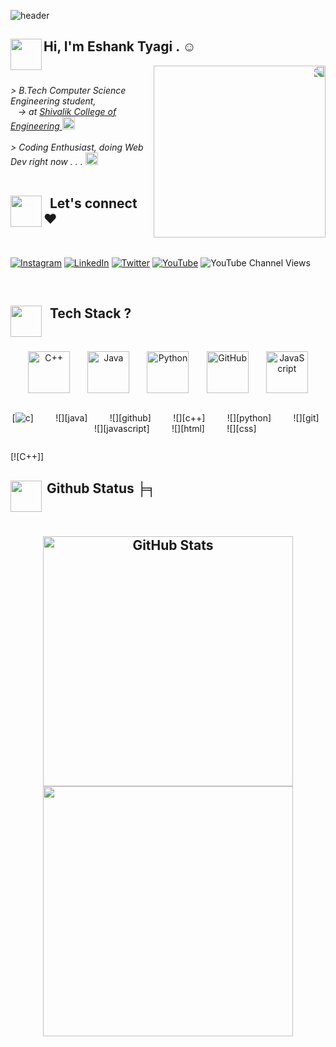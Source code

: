 <!-- **mreshank/mreshank** is a ✨ _special_ ✨ repository because its `README.md` (this file) appears on your GitHub profile. -->

![header](https://user-images.githubusercontent.com/121122397/216614878-411f6178-defa-4330-ba48-16db1cc92830.png)



##
 <img align = 'left' src="https://media1.giphy.com/media/INWvHtY18ElyvtEdS2/200w.webp?cid=ecf05e4791xr3aiioli373i3p495euquk08zcpl7zzipcp00&ep=v1_stickers_search&rid=200w.webp&ct=s" width="50"> <h2> Hi, I'm <strong> Eshank Tyagi </strong>. ☺</h2> <!-- <img src="https://media.giphy.com/media/mGcNjsfWAjY5AEZNw6/giphy.gif" width="50"> -->
<img align = 'right' src="https://media0.giphy.com/media/gjrYDwbjnK8x36xZIO/200w.webp?cid=ecf05e47ftec81a6c31a10x5cz784x46nc9jrms0zxtsrd6v&ep=v1_gifs_related&rid=200w.webp&ct=s" width="275" style="border-radius: 50; transform: scaleX(-1);"></br>

<p>
    <em>
        > B.Tech Computer Science Engineering student, </br>
           -> at <a href="https://shivalikcollege.edu.in/"> Shivalik College of Engineering </a>
        <img src="https://i.giphy.com/5HPUYijRDK3gRpMKXw.webp" width="20">
        </br></br>
        > Coding Enthusiast, doing Web Dev right now . . .
        <img src="https://i.giphy.com/hS42TuYYnANLFR9IRQ.webp" width="20"> 
        </br></br>
    </em>
</p>



## 
<img align = 'left' src="https://media4.giphy.com/media/14D80hPRCWWnGeyRlY/giphy.gif?cid=ecf05e47hm4poo8te3a0ii5sijufol9zapzz80doaj0nojfz&ep=v1_gifs_related&rid=giphy.gif&ct=s" width="50"> <h2>   Let's connect ♥ </h2> </br>

[![Instagram](https://img.shields.io/badge/Instagram-%23E4405F.svg?logo=Instagram&logoColor=white)](https://instagram.com/mreshank) [![LinkedIn](https://img.shields.io/badge/LinkedIn-%230077B5.svg?logo=linkedin&logoColor=white)](https://www.linkedin.com/in/mreshank) [![Twitter](https://img.shields.io/badge/Twitter-%231DA1F2.svg?logo=Twitter&logoColor=white)](https://twitter.com/mreshank) [![YouTube](https://img.shields.io/badge/YouTube-%23FF0000.svg?logo=YouTube&logoColor=white)](https://www.youtube.com/@mreshanktyagi) ![YouTube Channel Views](https://img.shields.io/youtube/channel/views/UCmz0KSVA40atJqEoKAkFulw)

</br>



##
<img align = 'left' src="https://media4.giphy.com/media/v1.Y2lkPTc5MGI3NjExc3d0cXJmMzB3bG4weWZxOGRhcmd0MWYyc2JjNW9vejFyZXZlN3pvaiZlcD12MV9pbnRlcm5hbF9naWZfYnlfaWQmY3Q9cw/WFZvB7VIXBgiz3oDXE/giphy.gif" width="50"> <h2>   Tech Stack ? </h2> </br>

<div align="center" style="display: flex; flex-direction: column; justify-content: space-evenly;">
    <div align="center" style="display: flex; align-items: center; justify-content: center; justify-content: space-evenly;">
        <img src="https://techstack-generator.vercel.app/cpp-icon.svg" alt="C++" width="67" height="67" />
        <img src="https://techstack-generator.vercel.app/java-icon.svg" alt="Java" width="67" height="67" />
        <img src="https://techstack-generator.vercel.app/python-icon.svg" alt="Python" width="67" height="67" />
        <img src="https://techstack-generator.vercel.app/github-icon.svg" alt="GitHub" width="67" height="67" />
        <img src="https://techstack-generator.vercel.app/js-icon.svg" alt="JavaScript" width="67" height="67" />
    </div>
    <br>

[![c](https://img.shields.io/badge/c-%2300599C.svg?style=for-the-badge&logo=c)]         ![][java]         ![][github]         ![][c++]         ![][python]         ![][git]         ![][javascript]         ![][html]         ![][css] </br>
</div>

[![C++]]
  
##
<img align = 'left' src="https://media1.giphy.com/media/l4FGrHErakgV8GRO0/giphy.gif?cid=ecf05e47wewxviqsc0c4ttaghuas9e12h6v5mqwnwd8uunbv&ep=v1_stickers_search&rid=giphy.gif&ct=s" width="50"> <h2 align="start">  Github Status ╞╕ </h2> </br>

<h2 </h2>

<div align="center" >
  <div>
    <a href="https://github.com/mreshank" title="Go to Source">
      <img width=400 src="https://github-readme-stats.vercel.app/api?username=mreshank&show_icons=true&theme=transparent&hide_border=true&hide_rank=false" alt="GitHub Stats" />
    </a>
    <a href="https://github.com/mreshank" title="Go to Source">
      <img width=400 src="https://streak-stats.demolab.com/?user=mreshank&theme=transparent&hide_border=true" />
    </a>
  </div>
</div>  



<!----------------------------------{ reference links }--------------------------------->

[stats]: https://github-readme-stats-sigma-five.vercel.app/api?username=mreshank&show_icons=true&theme=dark&hide_border=false&include_all_commits=true&count_private=false
[langs]: https://github-readme-stats.vercel.app/api/top-langs/?username=mreshank&theme=dark&hide_border=false&count_private=false&layout=compact&langs_count=10&hide=html,css,scss,less,stylus,shell,makefile,cmake,perl,php,blade,smarty,scss,less,stylus,shell,makefile,cmake,perl,php,blade,smarty,jupyter+notebook,
[streaks]: https://github-readme-streak-stats.herokuapp.com/?usermreshank=&theme=dark&hide_border=false#gh-light-mode-only
